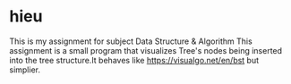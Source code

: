 # hieu
This is my assignment for subject Data Structure & Algorithm
This assignment is a small program that visualizes Tree's nodes being inserted into the tree structure.It behaves like https://visualgo.net/en/bst but simplier.
